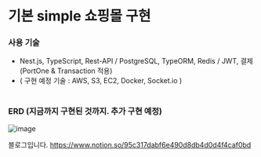 
# 기본 simple 쇼핑몰 구현


### 사용 기술
* Nest.js, TypeScript, Rest-API / PostgreSQL, TypeORM, Redis / JWT, 결제(PortOne & Transaction 적용)
* ( 구현 예정 기술 :  AWS, S3, EC2, Docker, Socket.io )

#

### ERD (지금까지 구현된 것까지. 추가 구현 예정)
![image](https://github.com/yubincho/shoppingmall-main/assets/58660769/7c944ed2-be45-4dfb-817e-2626256e73ad)




블로그입니다. 
https://www.notion.so/95c317dabf6e490d8db4d0d4f4caf0bd
